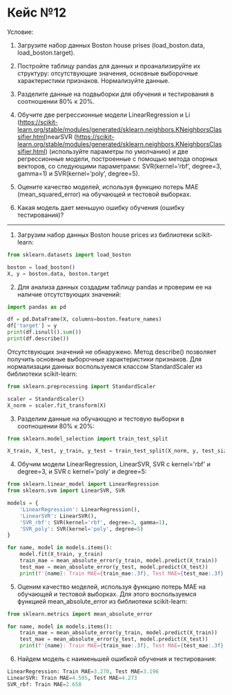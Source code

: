 # Кейс №12

Условие:
1. Загрузите набор данных Boston house prises  (load_boston.data, load_boston.target).


2. Постройте таблицу pandas для данных и проанализируйте их структуру: отсутствующие значения, основные выборочные характеристики признаков. Нормализуйте данные.


3. Разделите данные на подвыборки для обучения и тестирования в соотношении 80% к 20%.


4. Обучите две регрессионные модели LinearRegression и Li (https://scikit-learn.org/stable/modules/generated/sklearn.neighbors.KNeighborsClassifier.html)nearSVR (https://scikit-learn.org/stable/modules/generated/sklearn.neighbors.KNeighborsClassifier.html) (используйте параметры по умолчанию) и две регрессионные модели, построенные с помощью метода опорных векторов, со следующими параметрами: SVR(kernel=’rbf’, degree=3, gamma=1) и SVR(kernel=’poly’, degree=5).


5. Оцените качество моделей, используя функцию потерь MAE (mean_squared_error) на обучающей и тестовой выборках.


6. Какая модель дает меньшую ошибку обучения (ошибку тестирования)?

---

1. Загрузим набор данных Boston house prices из библиотеки scikit-learn:

```python
from sklearn.datasets import load_boston

boston = load_boston()
X, y = boston.data, boston.target
```

2. Для анализа данных создадим таблицу pandas и проверим ее на наличие отсутствующих значений:

```python
import pandas as pd

df = pd.DataFrame(X, columns=boston.feature_names)
df['target'] = y
print(df.isnull().sum())
print(df.describe())
```

Отсутствующих значений не обнаружено. Метод describe() позволяет получить основные выборочные характеристики признаков. Для нормализации данных воспользуемся классом StandardScaler из библиотеки scikit-learn:

```python
from sklearn.preprocessing import StandardScaler

scaler = StandardScaler()
X_norm = scaler.fit_transform(X)
```

3. Разделим данные на обучающую и тестовую выборки в соотношении 80% к 20%:

```python
from sklearn.model_selection import train_test_split

X_train, X_test, y_train, y_test = train_test_split(X_norm, y, test_size=0.2, random_state=42)
```

4. Обучим модели LinearRegression, LinearSVR, SVR с kernel='rbf' и degree=3, и SVR с kernel='poly' и degree=5:

```python
from sklearn.linear_model import LinearRegression
from sklearn.svm import LinearSVR, SVR

models = {
    'LinearRegression': LinearRegression(),
    'LinearSVR': LinearSVR(),
    'SVR_rbf': SVR(kernel='rbf', degree=3, gamma=1),
    'SVR_poly': SVR(kernel='poly', degree=5)
}

for name, model in models.items():
    model.fit(X_train, y_train)
    train_mae = mean_absolute_error(y_train, model.predict(X_train))
    test_mae = mean_absolute_error(y_test, model.predict(X_test))
    print(f'{name}: Train MAE={train_mae:.3f}, Test MAE={test_mae:.3f}')
 ```
    
5. Оценим качество моделей, используя функцию потерь MAE на обучающей и тестовой выборках. Для этого воспользуемся функцией mean_absolute_error из библиотеки scikit-learn:

```python
from sklearn.metrics import mean_absolute_error

for name, model in models.items():
    train_mae = mean_absolute_error(y_train, model.predict(X_train))
    test_mae = mean_absolute_error(y_test, model.predict(X_test))
    print(f'{name}: Train MAE={train_mae:.3f}, Test MAE={test_mae:.3f}')
 ```
    
6. Найдем модель с наименьшей ошибкой обучения и тестирования:

```python
LinearRegression: Train MAE=3.270, Test MAE=3.196
LinearSVR: Train MAE=4.595, Test MAE=4.273
SVR_rbf: Train MAE=2.658
```

